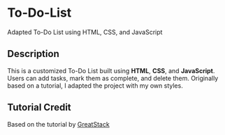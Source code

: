# To-Do-List
Adapted To-Do List using HTML, CSS, and JavaScript

##  Description
This is a customized To-Do List built using **HTML**, **CSS**, and **JavaScript**. Users can add tasks, mark them as complete, and delete them. 
Originally based on a tutorial, I adapted the project with my own styles.

##  Tutorial Credit
Based on the tutorial by [GreatStack]((https://www.youtube.com/watch?v=G0jO8kUrg-I))  
